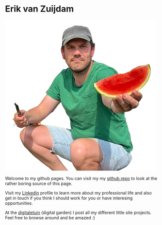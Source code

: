 # Erik van Zuijdam

![Image of Erik](erik-removebg-preview.png)

Welcome to my github pages. You can visit my my [github repo](https://github.com/Zuijdam/) to look at the rather boring source of this page.

Visit my [LinkedIn](https://www.linkedin.com/in/zuijdam) profile to learn more about my professional life and also get in touch if you think I should work for you or have interesing opportunities.

At the [digitaletuin](https://www.dedigitaletuin.nl) (digital garden) I post all my different little site projects. Feel free to browse around and be amazed :)
